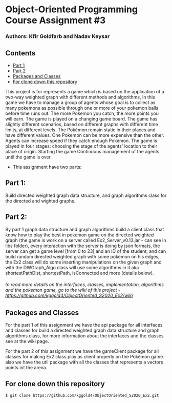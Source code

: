 # Object-Oriented Programming Course Assignment #3

### Authors: Kfir Goldfarb and Nadav Keysar

## Contents
* [Part 1](#part1)
* [Part 2](#part2)
* [Packages and Classes](#packages-and-classes)
* [For clone down this repository](#for-clone-down-this-repository)


This project is for represents a game which is based on the application of a two-way weighted graph with different methods and algorithms,
In this game we have to manage a group of agents whose goal is to collect as many pokemons as possible through one or more of your pokemon balls before time runs out.
The more Pokemon you catch, the more points you will earn. The game is played on a changing game board. The game has slightly different scenarios, based on different graphs with different time limits, at different levels. The Pokémon remain static in their places and have different values. One Pokemon can be more expensive than the other. Agents can increase speed if they catch enough Pokemon. The game is played in four stages: choosing the stage of the agents' location to their place of origin. Starting the game Continuous management of the agents until the game is over.

* This assignment have two parts:

## Part 1:

Build directed weighted graph data structure, and graph algorithms class for the directed and wighted graphs.

## Part 2:

By part 1 graph data structure and graph algorithms build a client class that know how to play the best in pokemon game on the directed weighted graph (the game is work on a server called Ex2_Server_v0.13.jar - can see in libs folder), every interaction with the server is doing by json formats, the server can get a game level [from 0 to 23] and an ID of the student, and can build random directed weighted graph with some pokemon on his edges, the Ex2 class will do some inserting manipulations on the given graph and with the DWGraph_Algo class will use some algorithms in it aka shortestPathDist, shortestPath, isConnected and more (details below).
###### to read more details on the interfaces, classes, implementation, algorithms and the pokemon game, go to the wiki of this project - https://github.com/kggold4/ObjectOriented_S2020_Ex2/wiki

## Packages and Classes

For the part 1 of this assignment we have the api package for all interfaces and classes for build a directed weighted graph data structure and graph algorithms class, for more information about the interfaces and the classes see at the wiki page.

For the part 2 of this assignment we have the gameClient package for all classes for making Ex2 class play as client properly on the Pokémon game.
also we have the util package with all the classes that represents a vectors points int the arena.

## For clone down this repository
```
$ git clone https://github.com/kggold4/ObjectOriented_S2020_Ex2.git
```